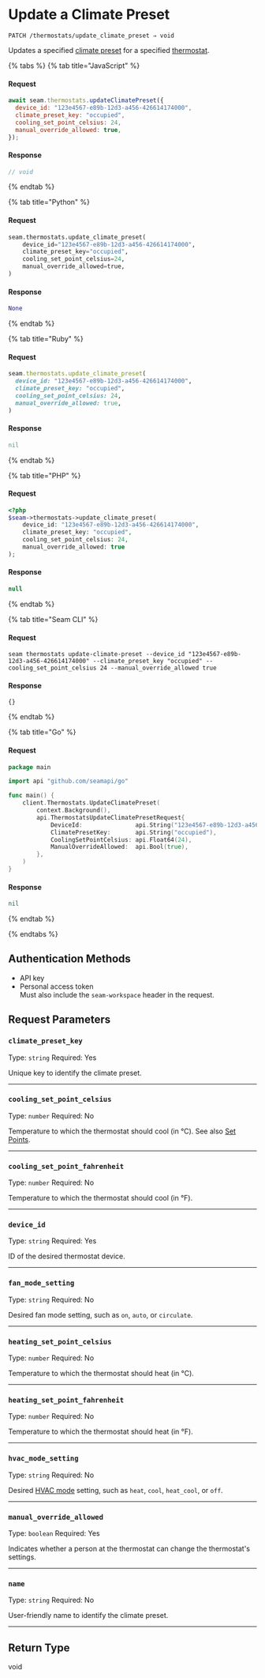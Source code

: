 # Update a Climate Preset

```
PATCH /thermostats/update_climate_preset ⇒ void
```

Updates a specified [climate preset](../../capability-guides/thermostats/creating-and-managing-climate-presets/README.md) for a specified [thermostat](https://docs.seam.co/latest/capability-guides/thermostats).

{% tabs %}
{% tab title="JavaScript" %}
#### Request

```javascript
await seam.thermostats.updateClimatePreset({
  device_id: "123e4567-e89b-12d3-a456-426614174000",
  climate_preset_key: "occupied",
  cooling_set_point_celsius: 24,
  manual_override_allowed: true,
});
```

#### Response

```javascript
// void
```
{% endtab %}

{% tab title="Python" %}
#### Request

```python
seam.thermostats.update_climate_preset(
    device_id="123e4567-e89b-12d3-a456-426614174000",
    climate_preset_key="occupied",
    cooling_set_point_celsius=24,
    manual_override_allowed=true,
)
```

#### Response

```python
None
```
{% endtab %}

{% tab title="Ruby" %}
#### Request

```ruby
seam.thermostats.update_climate_preset(
  device_id: "123e4567-e89b-12d3-a456-426614174000",
  climate_preset_key: "occupied",
  cooling_set_point_celsius: 24,
  manual_override_allowed: true,
)
```

#### Response

```ruby
nil
```
{% endtab %}

{% tab title="PHP" %}
#### Request

```php
<?php
$seam->thermostats->update_climate_preset(
    device_id: "123e4567-e89b-12d3-a456-426614174000",
    climate_preset_key: "occupied",
    cooling_set_point_celsius: 24,
    manual_override_allowed: true
);
```

#### Response

```php
null
```
{% endtab %}

{% tab title="Seam CLI" %}
#### Request

```seam_cli
seam thermostats update-climate-preset --device_id "123e4567-e89b-12d3-a456-426614174000" --climate_preset_key "occupied" --cooling_set_point_celsius 24 --manual_override_allowed true
```

#### Response

```seam_cli
{}
```
{% endtab %}

{% tab title="Go" %}
#### Request

```go
package main

import api "github.com/seamapi/go"

func main() {
	client.Thermostats.UpdateClimatePreset(
		context.Background(),
		api.ThermostatsUpdateClimatePresetRequest{
			DeviceId:               api.String("123e4567-e89b-12d3-a456-426614174000"),
			ClimatePresetKey:       api.String("occupied"),
			CoolingSetPointCelsius: api.Float64(24),
			ManualOverrideAllowed:  api.Bool(true),
		},
	)
}
```

#### Response

```go
nil
```
{% endtab %}

{% endtabs %}

## Authentication Methods

- API key
- Personal access token
  <br>Must also include the `seam-workspace` header in the request.

## Request Parameters

### `climate_preset_key`

Type: `string`
Required: Yes

Unique key to identify the climate preset.

***

### `cooling_set_point_celsius`

Type: `number`
Required: No

Temperature to which the thermostat should cool (in °C). See also [Set Points](../../capability-guides/thermostats/understanding-thermostat-concepts/set-points.md).

***

### `cooling_set_point_fahrenheit`

Type: `number`
Required: No

Temperature to which the thermostat should cool (in °F).

***

### `device_id`

Type: `string`
Required: Yes

ID of the desired thermostat device.

***

### `fan_mode_setting`

Type: `string`
Required: No

Desired fan mode setting, such as `on`, `auto`, or `circulate`.

***

### `heating_set_point_celsius`

Type: `number`
Required: No

Temperature to which the thermostat should heat (in °C).

***

### `heating_set_point_fahrenheit`

Type: `number`
Required: No

Temperature to which the thermostat should heat (in °F).

***

### `hvac_mode_setting`

Type: `string`
Required: No

Desired [HVAC mode](../../capability-guides/thermostats/understanding-thermostat-concepts/hvac-mode.md) setting, such as `heat`, `cool`, `heat_cool`, or `off`.

***

### `manual_override_allowed`

Type: `boolean`
Required: Yes

Indicates whether a person at the thermostat can change the thermostat's settings.

***

### `name`

Type: `string`
Required: No

User-friendly name to identify the climate preset.

***

## Return Type

void
